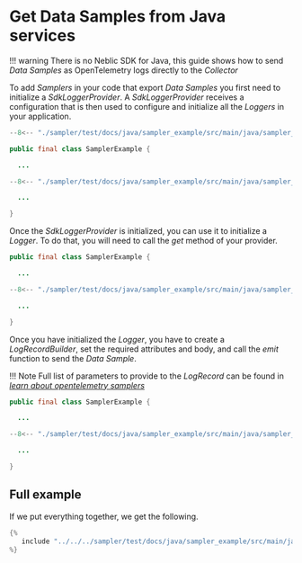 # Get Data Samples from Java services

!!! warning
    There is no Neblic SDK for Java, this guide shows how to send *Data Samples* as OpenTelemetry logs directly to the *Collector*

To add *Samplers* in your code that export *Data Samples* you first need to initialize a *SdkLoggerProvider*. A *SdkLoggerProvider* receives a configuration that is then used to configure and initialize all the *Loggers* in your application.

``` java
--8<-- "./sampler/test/docs/java/sampler_example/src/main/java/sampler_example/SamplerExample.java:InitImport"

public final class SamplerExample {

  ...

--8<-- "./sampler/test/docs/java/sampler_example/src/main/java/sampler_example/SamplerExample.java:ProviderInit"

  ...

}
```

Once the *SdkLoggerProvider* is initialized, you can use it to initialize a *Logger*. To do that, you will need to call the *get* method of your provider.

``` java
public final class SamplerExample {

  ...

--8<-- "./sampler/test/docs/java/sampler_example/src/main/java/sampler_example/SamplerExample.java:SamplerInit"

  ...

}
```

Once you have initialized the *Logger*, you have to create a *LogRecordBuilder*, set the required attributes and body, and call the *emit* function to send the *Data Sample*.

!!! Note
    Full list of parameters to provide to the *LogRecord* can be found in [*learn about opentelemetry samplers*](../learn/samplers.md#using-opentelemetry-sdk)

``` java
public final class SamplerExample {

  ...

--8<-- "./sampler/test/docs/java/sampler_example/src/main/java/sampler_example/SamplerExample.java:SampleData"

  ...

}
```

## Full example
If we put everything together, we get the following.

``` java
{%
   include "../../../sampler/test/docs/java/sampler_example/src/main/java/sampler_example/SamplerExample.java"
%}
```
